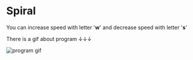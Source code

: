 # Spiral

You can increase speed with letter '**w**' and decrease speed with letter '**s**'

There is a gif about program  ↓↓↓

![program gif](spiral_gif.gif "Spiral gif")

